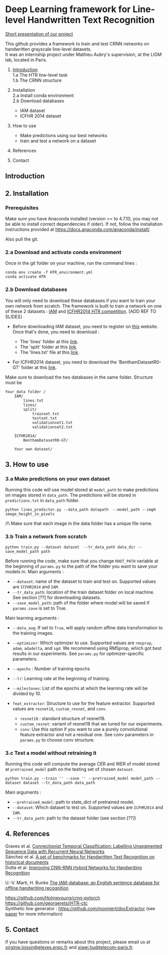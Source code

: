 # Deep Learning framework for Line-level Handwritten Text Recognition

[Short presentation of our project](https://docs.google.com/presentation/d/12Z29QPWQubbgZ_PfHG1yqZ3Cal-d6sHWFJcZ0bJVxH8/edit?usp=sharing)

This github provides a framework to train and test CRNN networks on handwritten grayscale line-level datasets. \
It was an internship project under Mathieu Aubry's supervision, at the LIGM lab, located in Paris. 


1. [Introduction](#introduction) \
    1.a The HTR line-level task \
    1.b The CRNN structure 
    
2. Installation \
    2.a Install conda environment \
    2.b Download databases
    - IAM dataset
    - ICFHR 2014 dataset

3. How to use
    - Make predictions using our best networks
    - train and test a network on a dataset

4. References

5. Contact


## Introduction 


## 2. Installation

### Prerequisites

Make sure you have Anaconda installed (version >= to 4.7.10, you may not be able to install correct dependencies if older). 
If not, follow the installation instructions provided at 
https://docs.anaconda.com/anaconda/install/.

Also pull the git. 


### 2.a Download  and activate conda environment
Once in the git folder on your machine, run the command lines :
``` 
conda env create -f HTR_environment.yml
conda activate HTR 
```   

### 2.b Download databases
You will only need to download these databases if you want to train your own network from scratch. The framework is built to train a network on one of these 2 datasets : 
[IAM](http://www.fki.inf.unibe.ch/databases/iam-handwriting-database) and [ICFHR2014 HTR competition](http://www.transcriptorium.eu/~htrcontest/contestICFHR2014/public_html/). [ADD REF TO SLIDES]
- Before downloading IAM dataset, you need to register on [this](http://www.fki.inf.unibe.ch/databases/iam-handwriting-database) website. Once that's done, you need to download : 
    - The 'lines' folder at this [link](http://www.fki.inf.unibe.ch/databases/iam-handwriting-database/download-the-iam-handwriting-database).
    - The 'split' folder at this [link](http://www.fki.inf.unibe.ch/DBs/iamDB/tasks/largeWriterIndependentTextLineRecognitionTask.zip).
    - The 'lines.txt' file at this [link](http://www.fki.inf.unibe.ch/DBs/iamDB/data/ascii/lines.txt).

- For ICFHR2014 dataset, you need to download the 'BenthamDatasetR0-GT' folder at this [link](https://zenodo.org/record/44519#.X0eXbHkzY2x).

Make sure to download the two databases in the same folder. Structure must be 
```
Your data folder / 
    IAM/
        lines.txt
        lines/
        split/
            trainset.txt
            testset.txt
            validationset1.txt
            validationset2.txt
            
    ICFHR2014/
        BenthamDatasetR0-GT/ 

    Your own dataset/
```


## 3. How to use

### 3.a Make predictions on your own dataset

Running this code will use model stored at `model_path` to make predictions on images stored in `data_path`.
The predictions will be stored in `predictions.txt`  in `data_path` folder.

``` 
python lines_predictor.py --data_path datapath  --model_path --imgH image_height_in_pixels
``` 
/!\ Make sure that each image in the data folder has a unique file name. 
### 3.b Train a network from scratch

``` 
python train.py --dataset dataset  --tr_data_path data_dir --save_model_path path
``` 
Before running the code, make sure that you change `ROOT_PATH` variable at the beginning of `params.py` to the path of the folder you want to save your models in. 
Main arguments : 
- `--dataset`: name of the dataset to train and test on. 
Supported values are `ICFHR2014` and `IAM`.
- `--tr_data_path`: location of the train dataset folder on local machine. See section [??] for downloading datasets.
- `--save_model_path`: path of the folder where model will be saved if `params.save` is set to True.

Main learning arguments : 
- `--data_aug`: If set to `True`, will apply random affine data transformation to the training images.
- `--optimizer`: Which optimizer to use. 
Supported values are `rmsprop`, `adam`, `adadelta`, and `sgd`. 
We recommend using RMSprop, which got best results in our experiments. See `params.py` for optimizer-specific parameters.

- `--epochs` : Number of training epochs
- `--lr`: Learning rate at the beginning of training.
- `--milestones`: List of the epochs at which the learning rate will be divided by 10. 

- `feat_extractor`: Structure to use for the feature extractor. Supported values are `resnet18`, `custom_resnet`, and `conv`.
    - `resnet18` : standard structure of resnet18. 
    - `custom_resnet`: variant of resnet18 that we tuned for our experiments. 
    - `conv`: Use this option if you want to use a purely convolutional feature extractor and not a residual one. 
    See conv parameters in `params.py` to choose conv structure.

### 3.c Test a model without retraining it
Running this code will compute the average CER and WER of model stored at `pretrained_model` path on the testing set of chosen `dataset`.
```
python train.py --train '' --save '' --pretrained_model model_path --dataset dataset --tr_data_path data_path 
```

Main arguments : 
- `--pretrained_model`: path to state_dict of pretrained model. 
- `--dataset`: Which dataset to test on. 
Supported values are `ICFHR2014` and `IAM`.
- `--tr_data_path`: path to the dataset folder (see section [??])
## 4. References
Graves et al. [Connectionist Temporal Classification: Labelling Unsegmented Sequence Data with Recurrent Neural Networks](https://mediatum.ub.tum.de/doc/1292048/file.pdf) \
Sánchez et al. [A set of benchmarks for Handwritten Text Recognition on historical documents](https://www.sciencedirect.com/science/article/abs/pii/S0031320319302006) \
Dutta et al. [Improving CNN-RNN Hybrid Networks for
Handwriting Recognition](http://cdn.iiit.ac.in/cdn/cvit.iiit.ac.in/images/ConferencePapers/2018/improving-cnn-rnn.pdf)

U.-V. Marti, H. Bunke [The IAM-database: an English sentence database for offline handwriting recognition](https://link.springer.com/article/10.1007/s100320200071)

https://github.com/Holmeyoung/crnn-pytorch \
https://github.com/georgeretsi/HTR-ctc \
Synthetic line generator : https://github.com/monniert/docExtractor (see [paper](http://imagine.enpc.fr/~monniert/docExtractor/docExtractor.pdf) for more information)


## 5. Contact
If you have questions or remarks about this project, please email us at [virginie.loison@eleves.enpc.fr]() and [xiwei.hu@telecom-paris.fr]().